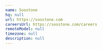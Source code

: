 ```yaml
---
name: Soostone
hq: null
url: https://soostone.com
careersUrl: https://soostone.com/careers
remoteModel: null
timezone: null
description: null
---
```

